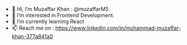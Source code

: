 - 👋 Hi, I’m Muzaffar Khan : @muzaffarM5
- 👀 I’m interested in Frontend Development.
- 🌱 I’m currently learning React
- 📫 Reach me on : https://www.linkedin.com/in/mohammad-muzaffar-khan-377a841a0

<!---
muzaffarM5/muzaffarM5 is a ✨ special ✨ repository because its `README.md` (this file) appears on your GitHub profile.
You can click the Preview link to take a look at your changes.
--->
